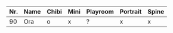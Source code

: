 | Nr. | Name | Chibi | Mini | Playroom | Portrait | Spine |
| --- | ---- | ----- | ---- | -------- | -------- | ----- |
| 90  | Ora  | o     | x    | ?        | x        | x     |
